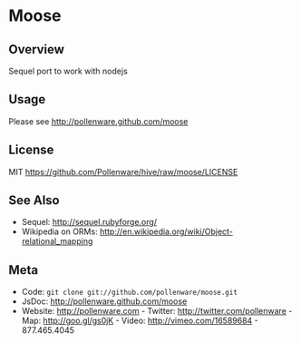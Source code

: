 Moose
=========

Overview
--------

Sequel port to work with nodejs 

Usage
-----

Please see <http://pollenware.github.com/moose>

License
-------

MIT <https://github.com/Pollenware/hive/raw/moose/LICENSE>


See Also
--------

* Sequel: <http://sequel.rubyforge.org/>
* Wikipedia on ORMs: <http://en.wikipedia.org/wiki/Object-relational_mapping>

Meta
----

* Code: `git clone git://github.com/pollenware/moose.git`
* JsDoc: <http://pollenware.github.com/moose>
* Website:  <http://pollenware.com> - Twitter: <http://twitter.com/pollenware> - Map: <http://goo.gl/gs0jK> - Video: <http://vimeo.com/16589684> - 877.465.4045
